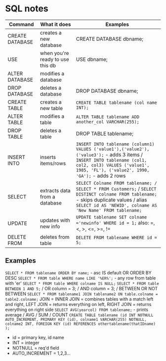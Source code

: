# SQL notes

Command | What it does | Examples
------ | ------ | ------
CREATE DATABASE | creates a new database | CREATE DATABASE dbname;
USE | when you're ready to use this db | USE dbname;
ALTER DATABASE | modifies a database
DROP DATABASE | deletes a database | DROP DATABASE dbname;
CREATE TABLE | creates a new table | `CREATE TABLE tablename (col name INT);`
ALTER TABLE | modifies a table | `ALTER TABLE tablename ADD another_col VARCHAR(255);`
DROP TABLE | deletes a table | DROP TABLE tablename;
INSERT INTO | inserts items/rows | `INSERT INTO tablename (column1) VALUES ('value1'),('value2'),('value3');` - adds 3 items / `INSERT INTO tablename (col1, col2, col3) VALUES ('value1', 1985, 'FL'), ('value2', 1990, 'GA');` - adds 2 rows
SELECT | extracts data from a database | `SELECT Colname FROM tablename; / SELECT * FROM Customers;` / `SELECT DISTINCT colname FROM tablename;` - skips duplicate values / alias `SELECT id AS 'NEWID', colname AS 'New Name' FROM tablename;`
UPDATE | updates with new info | `UPDATE tablename SET colname ='newinfo' WHERE id = 1;` also: =, <, >, <=, >=, !=
DELETE FROM | deletes from table |`DELETE FROM tablename WHERE id = 5;`

## Examples

`SELECT * FROM tablename ORDER BY name;` - asc IS default OR ORDER BY DESC
`SELECT * FROM table WHERE name LIKE '%ER%';` - any row from table with 'er'
`SELECT * FROM table WHERE colname IS NULL;`
`SELECT * FROM table BETWEEN 1 AND 5;` / OR column = 3; / AND column = 3; / BETWEEN OR NOT BETWEEN
`SELECT * FROM tablename1 JOIN tablename2 ON table.colname = table2.colname;` JOIN = INNER JOIN = combines tables with a match left and right, LEFT JOIN = returns everything on left, RIGHT JOIN = returns everything on right side
`SELECT AVG(yearcol) FROM tablename;` - prints average / AVG / SUM / COUNT
`CREATE TABLE tablename (id INT NOTNULL AUTO_INCREMENT, PRIMARY KEY (id), colname1 VARCHAR(255) NOTNULL, colname2 INT, FOREIGN KEY (id) REFERENCES othertablename(thatIDname) );`
- id = primary key, id name
- INT = integer
- NOTNULL = req'd field
- AUTO_INCREMENT = 1,2,3...
